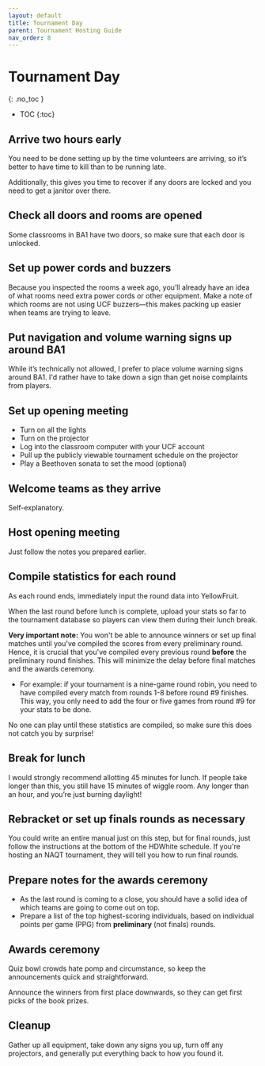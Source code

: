 ```yaml
---
layout: default
title: Tournament Day
parent: Tournament Hosting Guide
nav_order: 8
---
```


# Tournament Day
{: .no_toc }

- TOC
{:toc}

## Arrive two hours early
You need to be done setting up by the time volunteers are arriving, so it’s better to have time to kill than to be running late. 

Additionally, this gives you time to recover if any doors are locked and you need to get a janitor over there. 

## Check all doors and rooms are opened
Some classrooms in BA1 have two doors, so make sure that each door is unlocked. 

## Set up power cords and buzzers
Because you inspected the rooms a week ago, you’ll already have an idea of what rooms need extra power cords or other equipment. 
Make a note of which rooms are not using UCF buzzers—this makes packing up easier when teams are trying to leave. 

## Put navigation and volume warning signs up around BA1
While it’s technically not allowed, I prefer to place volume warning signs around BA1. I'd rather have to take down a sign than get noise complaints from players.

## Set up opening meeting 
* Turn on all the lights
* Turn on the projector
* Log into the classroom computer with your UCF account
* Pull up the publicly viewable tournament schedule on the projector
* Play a Beethoven sonata to set the mood (optional)

## Welcome teams as they arrive
Self-explanatory.

## Host opening meeting
Just follow the notes you prepared earlier. 

## Compile statistics for each round
As each round ends, immediately input the round data into YellowFruit. 

When the last round before lunch is complete, upload your stats so far to the tournament database so players can view them during their lunch break. 

**Very important note:** You won't be able to announce winners or set up final matches until you've compiled the scores from every preliminary round. Hence, it is crucial that you've compiled every previous round **before** the preliminary round finishes. This will minimize the delay before final matches and the awards ceremony. 
* For example: if your tournament is a nine-game round robin, you need to have compiled every match from rounds 1-8  before round #9 finishes. This way, you only need to add the four or five games from round #9 for your stats to be done. 

No one can play until these statistics are compiled, so make sure this does not catch you by surprise! 

## Break for lunch 
I would strongly recommend allotting 45 minutes for lunch. If people take longer than this, you still have 15 minutes of wiggle room. Any longer than an hour, and you’re just burning daylight! 

## Rebracket or set up finals rounds as necessary 
You could write an entire manual just on this step, but for final rounds, just follow the instructions at the bottom of the HDWhite schedule. If you're hosting an NAQT tournament, they will tell you how to run final rounds. 

## Prepare notes for the awards ceremony
* As the last round is coming to a close, you should have a solid idea of which teams are going to come out on top. 
* Prepare a list of the top highest-scoring individuals, based on individual points per game (PPG) from **preliminary** (not finals) rounds. 

## Awards ceremony 
Quiz bowl crowds hate pomp and circumstance, so keep the announcements quick and straightforward.

Announce the winners from first place downwards, so they can get first picks of the book prizes. 

## Cleanup 
Gather up all equipment, take down any signs you up, turn off any projectors, and generally put everything back to how you found it. 
